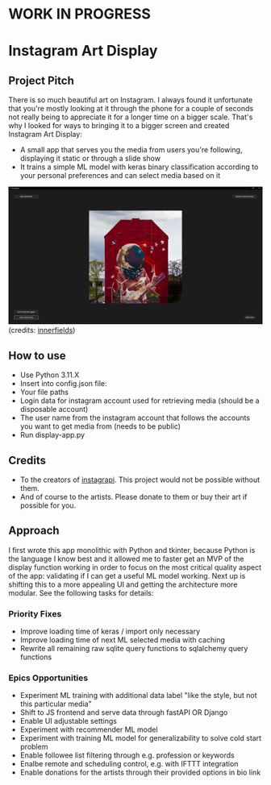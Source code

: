
# WORK IN PROGRESS

# Instagram Art Display

## Project Pitch
There is so much beautiful art on Instagram. I always found it unfortunate that you're mostly looking at it through the phone for a couple of seconds not really being to appreciate it for a longer time on a bigger scale. 
That's why I looked for ways to bringing it to a bigger screen and created Instagram Art Display:
- A small app that serves you the media from users you're following, displaying it static or through a slide show
- It trains a simple ML model with keras binary classification according to your personal preferences and can select media based on it

![example_screenshot](example_screenshot.png)
(credits: [innerfields](https://www.instagram.com/p/CirgC3hoLpL))

## How to use
- Use Python 3.11.X
- Insert into config.json file:
- Your file paths
- Login data for instagram account used for retrieving media (should be a disposable account)
- The user name from the instagram account that follows the accounts you want to get media from (needs to be public)
- Run display-app.py

## Credits
- To the creators of [instagrapi](https://github.com/subzeroid/instagrapi). This project would not be possible without them.
- And of course to the artists. Please donate to them or buy their art if possible for you. 

## Approach
I first wrote this app monolithic with Python and tkinter, because Python is the language I know best and it allowed me to faster get an MVP of the display function working in order to focus on the most critical quality aspect of the app: validating if I can get a useful ML model working. 
Next up is shifting this to a more appealing UI and getting the architecture more modular. See the following tasks for details:

### Priority Fixes
- Improve loading time of keras / import only necessary 
- Improve loading time of next ML selected media with caching
- Rewrite all remaining raw sqlite query functions to sqlalchemy query functions

### Epics Opportunities
- Experiment ML training with additional data label "like the style, but not this particular media"
- Shift to JS frontend and serve data through fastAPI OR Django
- Enable UI adjustable settings
- Experiment with recommender ML model
- Experiment with training ML model for generalizability to solve cold start problem
- Enable followee list filtering through e.g. profession or keywords
- Enalbe remote and scheduling control, e.g. with IFTTT integration
- Enable donations for the artists through their provided options in bio link
